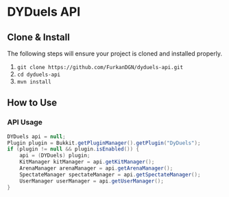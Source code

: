 # DYDuels API

## Clone & Install
The following steps will ensure your project is cloned and installed properly.

1. `git clone https://github.com/FurkanDGN/dyduels-api.git`
2. `cd dyduels-api`
3. `mvn install`

## How to Use

### API Usage

```java
DYDuels api = null;
Plugin plugin = Bukkit.getPluginManager().getPlugin("DyDuels");
if (plugin != null && plugin.isEnabled()) {
    api = (DYDuels) plugin;
    KitManager kitManager = api.getKitManager();
    ArenaManager arenaManager = api.getArenaManager();
    SpectateManager spectateManager = api.getSpectateManager();
    UserManager userManager = api.getUserManager();
}
```